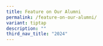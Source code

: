 ```yaml
---
title: Feature on Our Alumni
permalink: /feature-on-our-alumni/
variant: tiptap
description: ""
third_nav_title: "2024"
---
```

